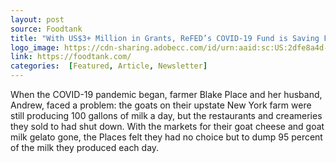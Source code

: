 ```yaml
---
layout: post
source: Foodtank
title: "With US$3+ Million in Grants, ReFED’s COVID-19 Fund is Saving Food Waste and Feeding People"
logo_image: https://cdn-sharing.adobecc.com/id/urn:aaid:sc:US:2dfe8a4d-b21b-4d16-b66f-2843f2eb7637;version=0?component_id=22261c7d-045d-47a5-a355-021f071f721d&api_key=CometServer1&access_token=1598936671_urn%3Aaaid%3Asc%3AUS%3A2dfe8a4d-b21b-4d16-b66f-2843f2eb7637%3Bpublic_77d96bcc2bf369c581bab13dcd572222071cc95e
link: https://foodtank.com/
categories:  [Featured, Article, Newsletter]
---
```

When the COVID-19 pandemic began, farmer Blake Place and her husband, Andrew, faced a problem: the goats on their upstate New York farm were still producing 100 gallons of milk a day, but the restaurants and creameries they sold to had shut down. With the markets for their goat cheese and goat milk gelato gone, the Places felt they had no choice but to dump 95 percent of the milk they produced each day.